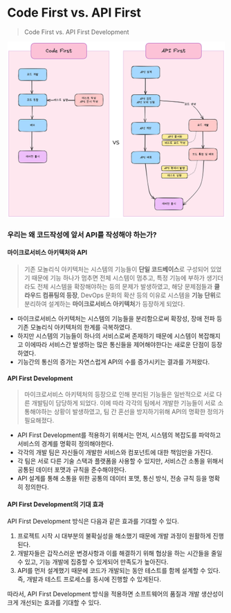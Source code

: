 # Code First vs. API First

> Code First vs. API First Development

![enter image description here](https://github.com/kjr2020/eddie-storage/blob/main/images/code-vs-api.png?raw=true)


### 우리는 왜 코드작성에 앞서 API를 작성해야 하는가?

#### 마이크로서비스 아키텍처와 API

>기존 모놀리식 아키텍처는 시스템의 기능들이 **단일 코드베이스**로 구성되어 있었기 때문에 기능 하나가 멈추면 전체 시스템이 멈추고, 특정 기능에 부하가 생기더라도 전체 시스템을 확장해야하는 등의 문제가 발생하였고, 해당 문제점들과 **클라우드 컴퓨팅의 등장**, DevOps 문화의 확산 등의 이유로 시스템을 **기능 단위**로 분리하여 설계하는 **마이크로서비스 아키텍처**가 등장하게 되었다.
- 마이크로서비스 아키텍처는 시스템의 기능들을 분리함으로써 확장성, 장애 전파 등 기존 모놀리식 아키텍처의 한계를 극복하였다.
- 하지만 시스템의 기능들이 하나의 서비스로써 존재하기 때문에 시스템이 복잡해지고 이에따라 서비스간 발생하는 많은 통신들을 제어해야한다는 새로운 단점이 등장하였다.
- 기능간의 통신의 증가는 자연스럽게 API의 수를 증가시키는 결과를 가져왔다.

#### API First Development
 
> 마이크로서비스 아키텍처의 등장으로 인해 분리된 기능들은 일반적으로 서로 다른 개발팀이 담당하게 되었다. 이에 따라 각각의 팀에서 개발한 기능들이 서로 소통해야하는 상황이 발생하였고, 팀 간 혼선을 방지하기위해 API의 명확한 정의가 필요해졌다.

- API First Development를 적용하기 위해서는 먼저, 시스템의 복잡도를 파악하고 서비스의 경계를 명확히 정의해야한다.
- 각각의 개발 팀은 자신들이 개발한 서비스와 컴포넌트에 대한 책임만을 가진다.
- 각 팀은 서로 다른 기술 스택과 플랫폼을 사용할 수 있지만, 서비스간 소통을 위해서 공통된 데이터 포맷과 규칙을 준수해야한다.
- API 설계를 통해 소통을 위한 공통의 데이터 포맷,  통신 방식, 전송 규칙 등을 명확히 정의한다.

#### API First Development의 기대 효과

API First Development 방식은 다음과 같은 효과를 기대할 수 있다.

1. 프로젝트 시작 시 대부분의 불확실성을 해소했기 때문에 개발 과정이 원활하게 진행된다.
2. 개발자들은 갑작스러운 변경사항과 이를 해결하기 위해 협상을 하는 시간들을 줄일 수 있고, 기능 개발에 집중할 수 있게되어 만족도가 높아진다.
3. API를 먼저 설계했기 때문에 코드가 개발되는 동안 테스트를 함께 설계할 수 있다. 즉, 개발과 테스트 프로세스를 동시에 진행할 수 있게된다.

따라서, API First Development 방식을 적용하면 소프트웨어의 품질과 개발 생산성이 크게 개선되는 효과를 기대할 수 있다.
